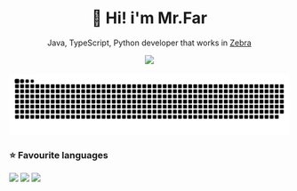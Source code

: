 <h1 align="center">👋 Hi! i'm Mr.Far</h1>

<p align="center">Java, TypeScript, Python developer that works in <a href="https://github.com/zebra-inc">Zebra</a></p>
<p align="center">
  <a href="https://discord.gg/spuGQYqXZh"> <img src="https://img.shields.io/badge/Discord-black?style=for-the-badge&logo=Discord&logoColor=#7B68EE"> </a>
 <br>
</p>
<img src="https://raw.githubusercontent.com/Platane/snk/output/github-contribution-grid-snake.svg">


### ⭐️ Favourite languages
<a href="https://www.java.com"><img src="https://img.shields.io/badge/Java-black?style=for-the-badge&logo=CoffeeScript&logoColor=orange"></a> <a href="https://www.typescriptlang.org/"><img src="https://img.shields.io/badge/TypeScript-black?style=for-the-badge&logo=TypeScript&logoColor=blue"></a> <a href="https://www.python.org/"><img src="https://img.shields.io/badge/Python-black?style=for-the-badge&logo=Python&logoColor=yellow"></a>
